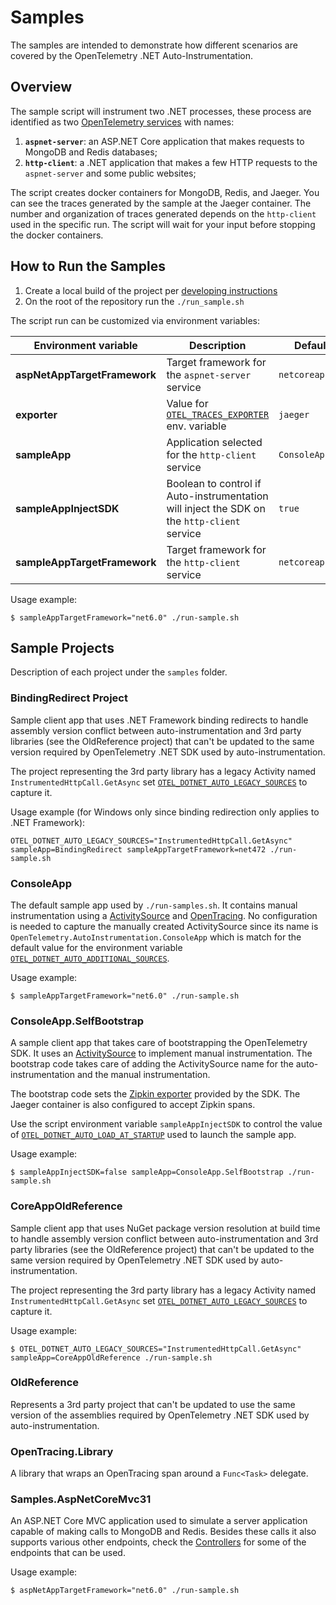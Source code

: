 # Samples

The samples are intended to demonstrate how different scenarios are covered by
the OpenTelemetry .NET Auto-Instrumentation.

## Overview

The sample script will instrument two .NET processes, these process are identified
as two [OpenTelemetry services](https://github.com/open-telemetry/opentelemetry-specification/blob/d6bcc0cb072d8d6f6ced856f1f23c451648a3caa/specification/resource/semantic_conventions/README.md#service)
with names:

 1. **`aspnet-server`**: an ASP.NET Core application that makes requests to MongoDB and Redis databases;
 2. **`http-client`**: a .NET application that makes a few HTTP requests to the `aspnet-server` and some public websites;

The script creates docker containers for MongoDB, Redis, and Jaeger.
You can see the traces generated by the sample at the Jaeger container.
The number and organization of traces generated depends on the `http-client`
used in the specific run.
The script will wait for your input before stopping the docker containers.

## How to Run the Samples

 1. Create a local build of the project per [developing instructions](../docs/developing.md)
 2. On the root of the repository run the `./run_sample.sh`

The script run can be customized via environment variables:

| Environment variable | Description | Default |
|-|-|-|
| **aspNetAppTargetFramework** | Target framework for the `aspnet-server` service | `netcoreapp3.1` |
| **exporter** | Value for [`OTEL_TRACES_EXPORTER`](../docs/config.md#exporters) env. variable | `jaeger` |
| **sampleApp** | Application selected for the `http-client` service | `ConsoleApp` |
| **sampleAppInjectSDK** | Boolean to control if Auto-instrumentation will inject the SDK on the `http-client` service | `true` |
| **sampleAppTargetFramework** | Target framework for the `http-client` service | `netcoreapp3.1` |

Usage example:
```terminal
$ sampleAppTargetFramework="net6.0" ./run-sample.sh
```

## Sample Projects

Description of each project under the `samples` folder.

### BindingRedirect Project

Sample client app that uses .NET Framework binding redirects to handle assembly version conflict
between auto-instrumentation and 3rd party libraries (see the OldReference project)
that can't be updated to the same version required by OpenTelemetry .NET SDK used by auto-instrumentation.

The project representing the 3rd party library has a legacy Activity named `InstrumentedHttpCall.GetAsync`
set [`OTEL_DOTNET_AUTO_LEGACY_SOURCES`](../docs/config.md#customization) to capture it.

Usage example (for Windows only since binding redirection only applies to .NET Framework):
```terminal
OTEL_DOTNET_AUTO_LEGACY_SOURCES="InstrumentedHttpCall.GetAsync" sampleApp=BindingRedirect sampleAppTargetFramework=net472 ./run-sample.sh
```

### ConsoleApp

The default sample app used by `./run-samples.sh`. It contains manual instrumentation using a
[ActivitySource](https://github.com/open-telemetry/opentelemetry-dotnet/blob/main/src/OpenTelemetry/README.md#activity-source)
and [OpenTracing](https://github.com/open-telemetry/opentelemetry-dotnet/tree/main/src/OpenTelemetry.Shims.OpenTracing#readme).
No configuration is needed to capture the manually created ActivitySource since its name is
`OpenTelemetry.AutoInstrumentation.ConsoleApp` which is match for the default value for the environment variable
[`OTEL_DOTNET_AUTO_ADDITIONAL_SOURCES`](../docs/config.md#customization).

Usage example:
```terminal
$ sampleAppTargetFramework="net6.0" ./run-sample.sh
```

### ConsoleApp.SelfBootstrap

A sample client app that takes care of bootstrapping the OpenTelemetry SDK. It uses an
[ActivitySource](https://github.com/open-telemetry/opentelemetry-dotnet/blob/main/src/OpenTelemetry/README.md#activity-source)
to implement manual instrumentation. The bootstrap code takes care of adding the ActivitySource name
for the auto-instrumentation and the manual instrumentation.

The bootstrap code sets the [Zipkin exporter](https://github.com/open-telemetry/opentelemetry-dotnet/blob/main/src/OpenTelemetry.Exporter.Zipkin/README.md)
provided by the SDK. The Jaeger container is also configured to accept Zipkin spans.

Use the script environment variable `sampleAppInjectSDK` to control the value of
[`OTEL_DOTNET_AUTO_LOAD_AT_STARTUP`](../docs/config.md#customization) used to launch
the sample app.

Usage example:
```terminal
$ sampleAppInjectSDK=false sampleApp=ConsoleApp.SelfBootstrap ./run-sample.sh
```

### CoreAppOldReference

Sample client app that uses NuGet package version resolution at build time to handle assembly version conflict
between auto-instrumentation and 3rd party libraries (see the OldReference project)
that can't be updated to the same version required by OpenTelemetry .NET SDK used by auto-instrumentation.

The project representing the 3rd party library has a legacy Activity named `InstrumentedHttpCall.GetAsync`
set [`OTEL_DOTNET_AUTO_LEGACY_SOURCES`](../docs/config.md#customization) to capture it.

Usage example:
```terminal
$ OTEL_DOTNET_AUTO_LEGACY_SOURCES="InstrumentedHttpCall.GetAsync" sampleApp=CoreAppOldReference ./run-sample.sh
```

### OldReference

Represents a 3rd party project that can't be updated to use the same version of the assemblies
required by OpenTelemetry .NET SDK used by auto-instrumentation.

### OpenTracing.Library

A library that wraps an OpenTracing span around a `Func<Task>` delegate.

### Samples.AspNetCoreMvc31

An ASP.NET Core MVC application used to simulate a server application capable of making calls
to MongoDB and Redis. Besides these calls it also supports various other endpoints, check
the [Controllers](./Samples.AspNetCoreMvc31/Controllers/) for some of the endpoints that
can be used.

Usage example:
```terminal
$ aspNetAppTargetFramework="net6.0" ./run-sample.sh
```
